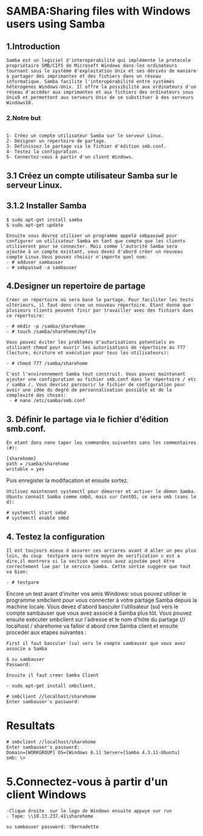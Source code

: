 # SAMBA:Sharing files with Windows users using Samba

## 1.Introduction
```
Samba est un logiciel d'interopérabilité qui implémente le protocole propriétaire SMB/CIFS de Microsoft Windows dans les ordinateurs tournant sous le système d'exploitation Unix et ses dérivés de manière à partager des imprimantes et des fichiers dans un réseau informatique. Samba facilite l'interopérabilité entre systèmes hétérogènes Windows-Unix. Il offre la possibilité aux ordinateurs d'un réseau d'accéder aux imprimantes et aux fichiers des ordinateurs sous Unix9 et permettent aux serveurs Unix de se substituer à des serveurs Windows10.
```
### 2.Notre but 
```

1- Créez un compte utilisateur Samba sur le serveur Linux.
2- Désigner un répertoire de partage.
3- Définissez le partage via le fichier d'édition smb.conf.
4- Testez la configuration.
5- Connectez-vous à partir d'un client Windows.
```

## 3.1 Créez un compte utilisateur Samba sur le serveur Linux.
   ## 3.1.2 Installer Samba 
   
 ```
$ sudo apt-get install samba
$ sudo apt-get update
 ```
```
Ensuite vous devrez utiliser un programme appelé smbpasswd pour configurer un utilisateur Samba en tant que compte que les clients utiliseront pour se connecter. Mais comme l'autorité Samba sera ajoutée à un compte existant, vous devez d'abord créer un nouveau compte Linux.Vous pouvez choisir n'importe quel nom:
- # adduser sambauser 
- # smbpasswd -a sambauser
```

##  4.Designer un repertoire de partage  
```
Créer un répertoire où sera basé le partage. Pour faciliter les tests ultérieurs, il faut donc cree un nouveau répertoire. Étant donné que plusieurs clients peuvent finir par travailler avec des fichiers dans ce répertoire:

- # mkdir -p /samba/sharehome
- # touch /samba/sharehome/myfile
```
```
Vous pouvez éviter les problèmes d'autorisations potentiels en utilisant chmod pour ouvrir les autorisations de répertoire au 777 (lecture, écriture et exécution pour tous les utilisateurs):

- # chmod 777 /samba/sharehome
```
```
C'est l'environnement Samba tout construit. Vous pouvez maintenant ajouter une configuration au fichier smb.conf dans le répertoire / etc / samba /. Vous devriez parcourir le fichier de configuration pour avoir une idée du degré de personnalisation possible et de la complexité des choses:
 - # nano /etc/samba/smb.conf
 ```

##  3. Définir le partage via le fichier d'édition smb.conf.
```
En etant dans nano taper les commandes suivantes sans les commentaires (#):
```
```
[sharehome] 
path = /samba/sharehome 
writable = yes
```
Puis enregister la modifacation et ensuite sortez.
```
Utilisez maintenant systemctl pour démarrer et activer le démon Samba. Ubuntu connaît Samba comme smbd, mais sur CentOS, ce sera smb (sans le d):
```
```
# systemctl start smbd
# systemctl enable smbd
```
## 4. Testez la configuration
```
Il est toujours mieux d assurer ces arrieres avant d aller un peu plus loin, du coup  testparm sera notre moyen de verification c est a dire,il montrera si la section que vous avez ajoutée peut être correctement lue par le service Samba. Cette sortie suggère que tout va bien:
```
```
- # testparm
```
Encore un test avant d'inviter vos amis Windows: vous pouvez utiliser le programme smbclient pour vous connecter à votre partage Samba depuis la machine locale. Vous devez d'abord basculer l'utilisateur (su) vers le compte sambauser que vous avez associé à Samba plus tôt. Vous pouvez ensuite exécuter smbclient sur l'adresse et le nom d'hôte du partage (// localhost / sharehome
va falloir d abord cree Samba client et ensuite proceder aux etapes suivantes :

``` 
First il faut basculer (su) vers le compte sambauser que vous avez associe a Samba 
```
```
$ su sambauser
Password: 
```
```
Ensuite il faut creer Samba Client
```
```
- sudo apt-get install smbclient.
```
```
# smbclient //localhost/sharehome 
Enter sambauser's password:
```

# Resultats 
```
# smbclient //localhost/sharehome
Enter sambauser's password:
Domain=[WORKGROUP] OS=[Windows 6.1] Server=[Samba 4.3.11-Ubuntu] 
smb: \>
```

# 5.Connectez-vous à partir d'un client Windows
```
-Clique droite  sur le logo de Windows ensuite appuye sur run 
- Tape: \\10.13.237.41\sharehome
```


```
su sambauser password: !Bernadette
```




